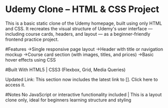 # Udemy Clone – HTML & CSS Project
This is a basic static clone of the Udemy homepage, built using only HTML and CSS. It recreates the visual structure of Udemy's user interface — including course cards, headers, and layout — as a beginner-friendly frontend practice project.

#Features ->Single responsive page layout ->Header with title or navigation mockup ->Course card section (with images, titles, and prices) ->Basic hover effects using CSS

#Built With
HTML5 | CSS3 (Flexbox, Grid, Media Queries)

Updated Link: This section now includes the latest link to []. Click here to access it.

#Notes
No JavaScript or interactive functionality included | This is a layout clone only, ideal for beginners learning structure and styling
